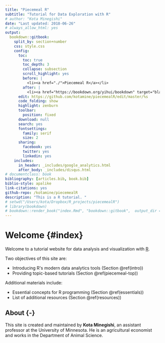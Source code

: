 ```yaml
--- 
title: "Piecemeal R"
subtitle: "Tutorial for Data Exploration with R"
# author: "Kota Minegishi"
date: "Last updated: 2018-06-26"
# always_allow_html: yes
output: 
  bookdown::gitbook:
    split_by: section+number
    css: style.css
    config:
      toc: 
        toc: true
        toc_depth: 3
        collapse: subsection
        scroll_highlight: yes
        before: |
          <li><a href="./">Piecemeal R</a></li>
        after: |
          <li><a href="https://bookdown.org/yihui/bookdown" target="blank">Published with bookdown</a></li>
      edit: https://github.com/kotamine/piecemealR/edit/master/%s
      code_folding: show
      highlight: zenburn
      toolbar:
        position: fixed
      download: null
      search: yes
      fontsettings:
        family: serif 
        size: 2
      sharing:
        facebook: yes
        twitter: yes
        linkedin: yes
    includes:
      in_header: _includes/google_analytics.html
      after_body: _includes/disqus.html
# documentclass: book
bibliography: [articles.bib, book.bib]
biblio-style: apalike
link-citations: yes
github-repo: /kotamine/piecemealR
description: "This is a R tutorial. "
# setwd("/Users/kota/Dropbox/R_projects/piecemealR")
# library(bookdown)
# bookdown::render_book("index.Rmd", "bookdown::gitbook",  output_dir = "docs", new_session = TRUE, output_options = list(split_by ="section+number"))
---
```


# Welcome {#index}

Welcome to a tutorial website for data analysis and visualization with [R](https://www.r-project.org/). 

Two objectives of this site are: 

  - Introducing R's modern data analytics tools (Section \@ref(intro))
  - Providing topic-based tutorials (Section \@ref(piecemeal-top))  

Additional materials include: 

  - Essential concepts for R programming (Section \@ref(essentials))
  - List of additional resources (Section \@ref(resources))

## About {-} 

This site is created and maintained by __Kota Minegishi__, an assistant professor at the University of Minnesota. He is an agricultural economist and works in the Department of Animal Science.    

<!--
More content will be added when the author hosts a small workshop  _"Data Exploration with R"_  at his workplace.     


__Workshop__ 

- ~~random sampling, bootstrapping, and linear models \@ref(boot): July 3, 5-6pm (4:30 recap), Haecker 365~~

- ~~dplyr and ggplot2 exercise \@ref(dplyr): April 20, 5-6pm, Haecker 365.~~
-->

<!-- 
__New Contents__

* 2018-06-26: Section \@ref(boot) Action, Romance, and Chicks -->

<!-- * 2018-06-26: <span style="color:red">*Test upload. VERY Preliminary!*</span> 

-->









